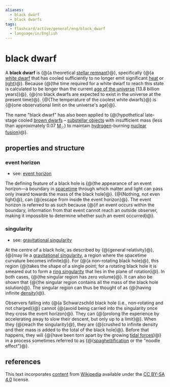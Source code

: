 ```yaml
---
aliases:
  - black dwarf
  - black dwarfs
tags:
  - flashcard/active/general/eng/black_dwarf
  - language/in/English
---
```


# black dwarf

A __black dwarf__ is {@{a theoretical [stellar remnant](compact%20object.md)}@}, specifically {@{a [white dwarf](white%20dwarf.md) that has cooled sufficiently to no longer emit significant [heat](heat.md) or [light](light.md)}@}. Because {@{the time required for a white dwarf to reach this state is calculated to be longer than the current [age of the universe](age%20of%20the%20universe.md) \(13.8 billion years\)}@}, {@{no black dwarfs are expected to exist in the universe at the present time}@}. {@{The temperature of the coolest white dwarfs}@} is {@{one observational limit on the universe's age}@}.

The name "black dwarf" has also been applied to {@{hypothetical late-stage cooled [brown dwarfs](brown%20dwarf.md) – [substellar objects](substellar%20object.md) with insufficient mass (less than approximately 0.07 [M<sub>☉</sub>](solar%20mass.md)) to maintain [hydrogen](hydrogen.md)-burning [nuclear fusion](nuclear%20fusion.md)}@}.

## properties and structure

### event horizon

- see: [event horizon](event%20horizon.md)

The defining feature of a black hole is {@{the appearance of an event horizon—a boundary in [spacetime](spacetime.md) through which matter and light can pass only inward towards the mass of the black hole}@}. {@{Nothing, not even light}@}, can {@{escape from inside the event horizon}@}. The event horizon is referred to as such because {@{if an event occurs within the boundary, information from that event cannot reach an outside observer, making it impossible to determine whether such an event occurred}@}.

### singularity

- see: [gravitational singularity](gravitational%20singularity.md)

At the centre of a black hole, as described by {@{general relativity}@}, {@{may lie a [gravitational singularity](gravitational%20singularity.md), a region where the spacetime curvature becomes infinite}@}. For {@{a non-rotating black hole}@}, this region {@{takes the shape of a single point; for a rotating black hole it is smeared out to form a [ring singularity](ring%20singularity.md) that lies in the plane of rotation}@}. In both cases, {@{the singular region has zero volume}@}. It can also be shown that {@{the singular region contains all the mass of the black hole solution}@}. The singular region can thus be thought of as {@{having infinite [density](density.md)}@}.

Observers falling into {@{a Schwarzschild black hole (i.e., non-rotating and not charged)}@} cannot {@{avoid being carried into the singularity once they cross the event horizon}@}. They can {@{prolong the experience by accelerating away to slow their descent, but only up to a limit}@}. When they {@{reach the singularity}@}, they are {@{crushed to infinite density and their mass is added to the total of the black hole}@}. Before that happens, they will {@{have been torn apart by the growing [tidal forces](tidal%20force.md)}@} in a process sometimes referred to as {@{[spaghettification](spaghettification.md) or the "noodle effect"}@}.

## references

This text incorporates [content](https://en.wikipedia.org/wiki/black_dwarf) from [Wikipedia](Wikipedia.md) available under the [CC BY-SA 4.0](https://creativecommons.org/licenses/by-sa/4.0/) license.
